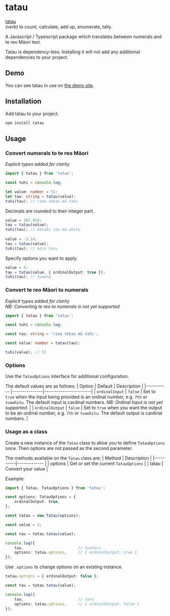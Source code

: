 # tatau

[tatau](https://maoridictionary.co.nz/word/7653)  
_(verb)_ to count, calculate, add up, enumerate, tally.        

A Javascript / Typescript package which translates between numerals and te reo Māori text.

Tatau is dependency-less. Installing it will not add any additional dependencies to your project.  

## Demo

You can see tatau in use on [the demo site](https://jeff-goodman.github.io/tatau-demo/).

## Installation

Add tatau to your project.

```bash
npm install tatau
```

## Usage

### Convert numerals to te reo Māori  
_Explicit types added for clarity_

```ts
import { tatau } from 'tatau';

const tuhi = console.log;

let value: number = 51;
let tau: string = tatau(value);
tuhi(tau); // rima tekau mā tahi
```
Decimals are rounded to their integer part.
```ts
value = 107.924;
tau = tatau(value);
tuhi(tau); // kotahi rau mā whitu  
  
value = -3.14;
tau = tatau(value);
tuhi(tau); // kore toru
```
Specify options you want to apply.
```ts
value = 4;
tau = tatau(value, { ordinalOutput: true });
tuhi(tau); // tuawhā
```

### Convert te reo Māori to numerals
_Explicit types added for clarity_  
_NB: Converting te reo to numerals is not yet supported_

```ts
import { tatau } from 'tatau';

const tuhi = console.log;

const tau: string = 'rima tekau mā tahi';

const value: number = tatau(tau);

tuhi(value); // 51
```

### Options
Use the `TatauOptions` interface for additional configuration.  

The default values are as follows:
| Option            | Default       | Description           |
|-----------        |---------------|-----------------------|
| `ordinalInput`    | `false`       | Set to `true` when the input being provided is an ordinal number, e.g. `7th` or `tuawhitu`.  The default input is cardinal numbers.  _NB: Ordinal Input is not yet supported._ |
| `ordinalOutput`   | `false`       | Set to `true` when you want the output to be an ordinal number, e.g. `7th` or `tuawhitu`.  The default output is cardinal numbers. |

### Usage as a class
Create a new instance of the `Tatau` class to allow you to define `TatauOptions` once. Then options are not passed as the second parameter.

The methods available on the `Tatau` class are:
| Method   | Description                             |
|----------|-------------                            |
| options  | Get or set the current `TatauOptions`   |
| tatau    | Convert your value                      |
  
Example:  
  
```ts
import { Tatau, TatauOptions } from 'tatau';

const options: TatauOptions = {
    ordinalOutput: true,
};

const tatau = new Tatau(options);

const value = 3;

const tau = tatau.tatau(value);

console.log({
    tau,                        // tuatoru
    options: tatau.options,     // { ordinalOutput: true }
});
```
Use `.options` to change options on an existing instance.
```ts
tatau.options = { ordinalOutput: false };

const tau = tatau.tatau(value);

console.log({
    tau,                        // toru
    options: tatau.options,     // { ordinalOutput: false }
});
```
